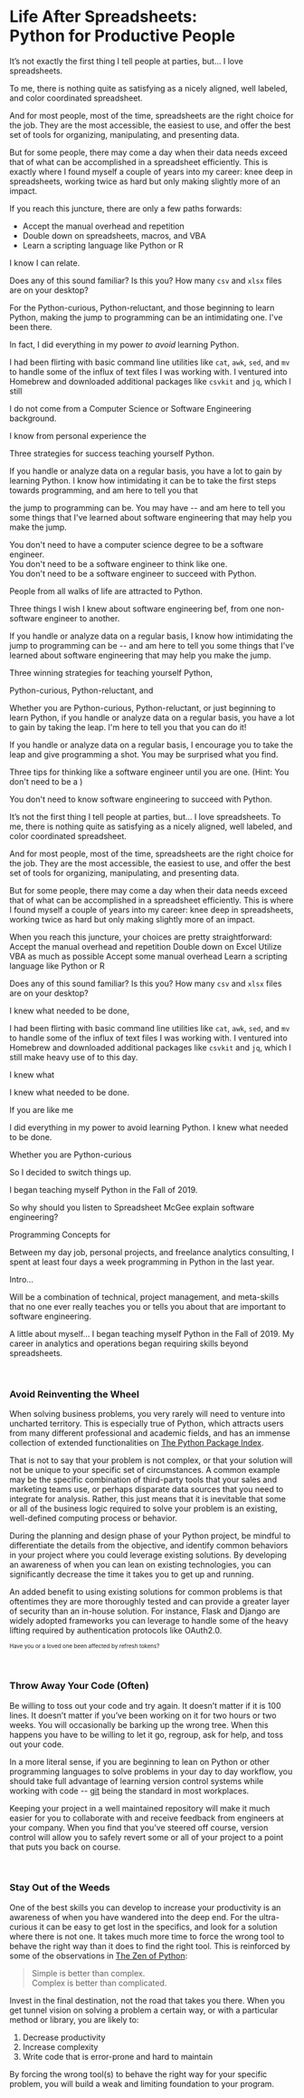 # Life After Spreadsheets:  <br/> Python for Productive People

It’s not exactly the first thing I tell people at parties, but… I love spreadsheets.  

To me, there is nothing quite as satisfying as a nicely aligned, well labeled, and color coordinated spreadsheet.

And for most people, most of the time, spreadsheets are the right choice for the job. They are the most accessible, the easiest to use, and offer the best set of tools for organizing, manipulating, and presenting data.

But for some people, there may come a day when their data needs exceed that of what can be accomplished in a spreadsheet efficiently. This is exactly where I found myself a couple of years into my career: knee deep in spreadsheets, working twice as hard but only making slightly more of an impact.

If you reach this juncture, there are only a few paths forwards:
* Accept the manual overhead and repetition  
* Double down on spreadsheets, macros, and VBA
* Learn a scripting language like Python or R

I know I can relate.

Does any of this sound familiar? Is this you? How many `csv` and `xlsx` files are on your desktop?

For the Python-curious, Python-reluctant, and those beginning to learn Python, making the jump to programming can be an intimidating one. I've been there.  

In fact, I did everything in my power _to avoid_ learning Python.

I had been flirting with basic command line utilities like `cat`, `awk`, `sed`, and `mv` to handle some of the influx of text files I was working with. I ventured into Homebrew and downloaded additional packages like `csvkit` and `jq`, which I still


I do not come from a Computer Science or Software Engineering background.





I know from personal experience the

Three strategies for success teaching yourself Python.

If you handle or analyze data on a regular basis, you have a lot to gain by learning Python. I know how intimidating it can be to take the first steps towards programming, and am here to tell you that



the jump to programming can be. You may have  -- and am here to tell you some things that I've learned about software engineering that may help you make the jump.


You don't need to have a computer science degree to be a software engineer.  
You don't need to be a software engineer to think like one.   
You don't need to be a software engineer to succeed with Python.  

People from all walks of life are attracted to Python.

Three things I wish I knew about software engineering bef, from one non-software engineer to another.

If you handle or analyze data on a regular basis, I know how intimidating the jump to programming can be -- and am here to tell you some things that I've learned about software engineering that may help you make the jump.

Three winning strategies for teaching yourself Python,

Python-curious, Python-reluctant, and

Whether you are Python-curious, Python-reluctant, or just beginning to learn Python,
if you handle or analyze data on a regular basis, you have a lot to gain by taking the leap. I'm here to tell you that you can do it!

If you handle or analyze data on a regular basis, I encourage you to take the leap and give programming a shot. You may be surprised what you find.



Three tips for thinking like a software engineer until you are one.
(Hint: You don't need to be a )

You don't need to know software engineering to succeed with Python.



It’s not the first thing I tell people at parties, but… I love spreadsheets. To me, there is nothing quite as satisfying as a nicely aligned, well labeled, and color coordinated spreadsheet.

And for most people, most of the time, spreadsheets are the right choice for the job. They are the most accessible, the easiest to use, and offer the best set of tools for organizing, manipulating, and presenting data.

But for some people, there may come a day when their data needs exceed that of what can be accomplished in a spreadsheet efficiently. This is where I found myself a couple of years into my career: knee deep in spreadsheets, working twice as hard but only making slightly more of an impact.

When you reach this juncture, your choices are pretty straightforward:
Accept the manual overhead and repetition
Double down on Excel
Utilize VBA as much as possible
Accept some manual overhead
Learn a scripting language like Python or R

Does any of this sound familiar? Is this you? How many `csv` and `xlsx` files are on your desktop?

I knew what needed to be done,


I had been flirting with basic command line utilities like `cat`, `awk`, `sed`, and `mv` to handle some of the influx of text files I was working with. I ventured into Homebrew and downloaded additional packages like `csvkit` and `jq`, which I still make heavy use of to this day.

I knew what


I knew what needed to be done.


If you are like me

I did everything in my power to avoid learning Python. I knew what needed to be done.


Whether you are Python-curious

So I decided to switch things up.


I began teaching myself Python in the Fall of 2019.


So why should you listen to Spreadsheet McGee explain software engineering?

Programming Concepts for

Between my day job, personal projects, and freelance analytics consulting, I spent at least four days a week programming in Python in the last year.

Intro…

Will be a combination of technical, project management, and meta-skills that no one ever really teaches you or tells you about that are important to software engineering.

A little about myself…
I began teaching myself Python in the Fall of 2019. My career in analytics and operations began requiring skills beyond spreadsheets.

<br>

### Avoid Reinventing the Wheel
When solving business problems, you very rarely will need to venture into uncharted territory. This is especially true of Python, which attracts users from many different professional and academic fields, and has an immense collection of extended functionalities on [The Python Package Index](https://pypi.org/).

That is not to say that your problem is not complex, or that your solution will not be unique to your specific set of circumstances. A common example may be the specific combination of third-party tools that your sales and marketing teams use, or perhaps disparate data sources that you need to integrate for analysis. Rather, this just means that it is inevitable that some or all of the business logic required to solve your problem is an existing, well-defined computing process or behavior.

During the planning and design phase of your Python project, be mindful to differentiate the details from the objective, and identify common behaviors in your project where you could leverage existing solutions. By developing an awareness of when you can lean on existing technologies, you can significantly decrease the time it takes you to get up and running.

An added benefit to using existing solutions for common problems is that oftentimes they are more thoroughly tested and can provide a greater layer of security than an in-house solution. For instance, Flask and Django are widely adopted frameworks you can leverage to handle some of the heavy lifting required by authentication protocols like OAuth2.0.

<sub><sup> Have you or a loved one been affected by refresh tokens? </sup></sub>

<br>

### Throw Away Your Code (Often)
Be willing to toss out your code and try again. It doesn’t matter if it is 100 lines. It doesn’t matter if you’ve been working on it for two hours or two weeks. You will occasionally be barking up the wrong tree. When this happens you have to be willing to let it go, regroup, ask for help, and toss out your code.

In a more literal sense, if you are beginning to lean on Python or other programming languages to solve problems in your day to day workflow, you should take full advantage of learning version control systems while working with code -- [git](https://git-scm.com/video/what-is-git) being the standard in most workplaces.

Keeping your project in a well maintained repository will make it much easier for you to collaborate with and receive feedback from engineers at your company. When you find that you’ve steered off course, version control will allow you to safely revert some or all of your project to a point that puts you back on course.

<br>

### Stay Out of the Weeds
One of the best skills you can develop to increase your productivity is an awareness of when you have wandered into the deep end. For the ultra-curious it can be easy to get lost in the specifics, and look for a solution where there is not one. It takes much more time to force the wrong tool to behave the right way than it does to find the right tool. This is reinforced by some of the observations in [The Zen of Python](https://www.python.org/dev/peps/pep-0020/):

> Simple is better than complex.  
> Complex is better than complicated.

Invest in the final destination, not the road that takes you there. When you get tunnel vision on solving a problem a certain way, or with a particular method or library, you are likely to:

1. Decrease productivity
2. Increase complexity
3. Write code that is error-prone and hard to maintain

By forcing the wrong tool(s) to behave the right way for your specific problem, you will build a weak and limiting foundation to your program.
